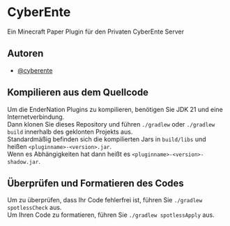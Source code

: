 
# CyberEnte

Ein Minecraft Paper Plugin für den Privaten CyberEnte Server


## Autoren

- [@cyberente](https://www.github.com/cyberente)

## Kompilieren aus dem Quellcode

Um die EnderNation Plugins zu kompilieren, benötigen Sie JDK 21 und eine Internetverbindung. \
Dann klonen Sie dieses Repository und führen `./gradlew` oder `./gradlew build` innerhalb des geklonten Projekts aus. \
Standardmäßig befinden sich die kompilierten Jars in `build/libs` und heißen `<pluginname>-<version>.jar`. \
Wenn es Abhängigkeiten hat dann heißt es `<pluginname>-<version>-shadow.jar`.

## Überprüfen und Formatieren des Codes

Um zu überprüfen, dass Ihr Code fehlerfrei ist, führen Sie `./gradlew spotlessCheck` aus.\
Um Ihren Code zu formatieren, führen Sie `./gradlew spotlessApply` aus.
